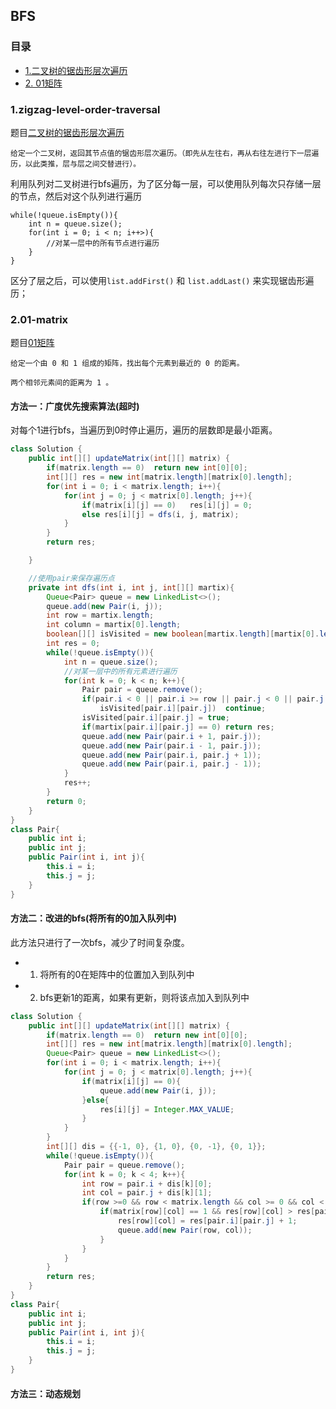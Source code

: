 ## BFS
### 目录
* [1.二叉树的锯齿形层次遍历](#1zigzag-level-order-traversal)
* [2. 01矩阵](#201-matrix)
### 1.zigzag-level-order-traversal
题目[二叉树的锯齿形层次遍历](https://leetcode-cn.com/problems/binary-tree-zigzag-level-order-traversal/)
```
给定一个二叉树，返回其节点值的锯齿形层次遍历。（即先从左往右，再从右往左进行下一层遍历，以此类推，层与层之间交替进行）。
```
利用队列对二叉树进行bfs遍历，为了区分每一层，可以使用队列每次只存储一层的节点，然后对这个队列进行遍历
```
while(!queue.isEmpty()){
    int n = queue.size();
    for(int i = 0; i < n; i++>){
        //对某一层中的所有节点进行遍历
    }
}
```
区分了层之后，可以使用`list.addFirst()` 和 `list.addLast()` 来实现锯齿形遍历；

### 2.01-matrix
题目[01矩阵](https://leetcode-cn.com/problems/01-matrix/)
```
给定一个由 0 和 1 组成的矩阵，找出每个元素到最近的 0 的距离。

两个相邻元素间的距离为 1 。
```
#### 方法一：广度优先搜索算法(超时)
对每个1进行bfs，当遍历到0时停止遍历，遍历的层数即是最小距离。
```java
class Solution {
    public int[][] updateMatrix(int[][] matrix) {
        if(matrix.length == 0)  return new int[0][0];
        int[][] res = new int[matrix.length][matrix[0].length];
        for(int i = 0; i < matrix.length; i++){
            for(int j = 0; j < matrix[0].length; j++){
                if(matrix[i][j] == 0)   res[i][j] = 0;
                else res[i][j] = dfs(i, j, matrix);
            }
        }
        return res;

    }

    //使用pair来保存遍历点
    private int dfs(int i, int j, int[][] martix){
        Queue<Pair> queue = new LinkedList<>();
        queue.add(new Pair(i, j));
        int row = martix.length;
        int column = martix[0].length;
        boolean[][] isVisited = new boolean[martix.length][martix[0].length];
        int res = 0;
        while(!queue.isEmpty()){
            int n = queue.size();
            //对某一层中的所有元素进行遍历
            for(int k = 0; k < n; k++){
                Pair pair = queue.remove();
                if(pair.i < 0 || pair.i >= row || pair.j < 0 || pair.j >= column || 
                    isVisited[pair.i][pair.j])  continue;
                isVisited[pair.i][pair.j] = true;
                if(martix[pair.i][pair.j] == 0) return res;
                queue.add(new Pair(pair.i + 1, pair.j));
                queue.add(new Pair(pair.i - 1, pair.j));
                queue.add(new Pair(pair.i, pair.j + 1));
                queue.add(new Pair(pair.i, pair.j - 1));
            }
            res++;
        }
        return 0;
    }
}
class Pair{
    public int i;
    public int j;
    public Pair(int i, int j){
        this.i = i;
        this.j = j;
    }
}

```

#### 方法二：改进的bfs(将所有的0加入队列中)
此方法只进行了一次bfs，减少了时间复杂度。
* 1. 将所有的0在矩阵中的位置加入到队列中
* 2. bfs更新1的距离，如果有更新，则将该点加入到队列中

```java
class Solution {
    public int[][] updateMatrix(int[][] matrix) {
        if(matrix.length == 0)  return new int[0][0];
        int[][] res = new int[matrix.length][matrix[0].length];
        Queue<Pair> queue = new LinkedList<>();
        for(int i = 0; i < matrix.length; i++){
            for(int j = 0; j < matrix[0].length; j++){
                if(matrix[i][j] == 0){
                    queue.add(new Pair(i, j));
                }else{
                    res[i][j] = Integer.MAX_VALUE;
                }
            }
        }
        int[][] dis = {{-1, 0}, {1, 0}, {0, -1}, {0, 1}};
        while(!queue.isEmpty()){
            Pair pair = queue.remove();
            for(int k = 0; k < 4; k++){
                int row = pair.i + dis[k][0];
                int col = pair.j + dis[k][1];
                if(row >=0 && row < matrix.length && col >= 0 && col < matrix[0].length){
                    if(matrix[row][col] == 1 && res[row][col] > res[pair.i][pair.j] + 1){
                        res[row][col] = res[pair.i][pair.j] + 1;
                        queue.add(new Pair(row, col));
                    }
                }
            }
        }
        return res;
    }
}
class Pair{
    public int i;
    public int j;
    public Pair(int i, int j){
        this.i = i;
        this.j = j;
    }
}
```
#### 方法三：动态规划
